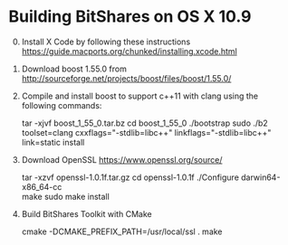 Building BitShares on OS X 10.9
===============================

0) Install X Code by following these instructions https://guide.macports.org/chunked/installing.xcode.html
1) Download boost 1.55.0 from http://sourceforge.net/projects/boost/files/boost/1.55.0/
2) Compile and install boost to support c++11 with clang using the following commands:

    tar -xjvf boost_1_55_0.tar.bz
    cd boost_1_55_0
    ./bootstrap
    sudo ./b2 toolset=clang cxxflags="-stdlib=libc++" linkflags="-stdlib=libc++" link=static install

3) Download OpenSSL  https://www.openssl.org/source/

    tar -xzvf openssl-1.0.1f.tar.gz
    cd openssl-1.0.1f
    ./Configure darwin64-x86_64-cc  
    make
    sudo make install

4) Build BitShares Toolkit with CMake
 
    cmake -DCMAKE_PREFIX_PATH=/usr/local/ssl .
    make

